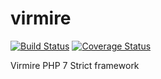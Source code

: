 # virmire

[![Build Status](https://travis-ci.org/romanzaycev/virmire.svg?branch=dev)](https://travis-ci.org/romanzaycev/virmire)
[![Coverage Status](https://coveralls.io/repos/github/romanzaycev/virmire/badge.svg?branch=dev)](https://coveralls.io/github/romanzaycev/virmire?branch=dev)

Virmire PHP 7 Strict framework
